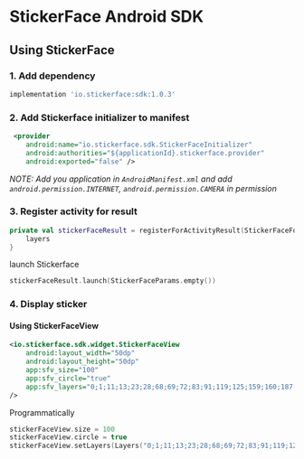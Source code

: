 # StickerFace Android SDK

## Using StickerFace

### 1. Add dependency

```groovy
implementation 'io.stickerface:sdk:1.0.3'
```

### 2. Add Stickerface initializer to manifest

```xml
 <provider
    android:name="io.stickerface.sdk.StickerFaceInitializer"
    android:authorities="${applicationId}.stickerface.provider"
    android:exported="false" />
```

*NOTE: Add you application in `AndroidManifest.xml` and add `android.permission.INTERNET`, `android.permission.CAMERA` in permission*


### 3. Register activity for result

```kotlin
private val stickerFaceResult = registerForActivityResult(StickerFaceForResult()) { layers ->
    layers
}
```

launch Stickerface

```kotlin
stickerFaceResult.launch(StickerFaceParams.empty())
```

### 4. Display sticker

#### Using StickerFaceView

```xml
<io.stickerface.sdk.widget.StickerFaceView
    android:layout_width="50dp"
    android:layout_height="50dp"
    app:sfv_size="100"
    app:sfv_circle="true"
    app:sfv_layers="0;1;11;13;23;28;68;69;72;83;91;119;125;159;160;187;219;238;253;265;310;337;3000;3220"
/>
```

Programmatically

```kotlin
stickerFaceView.size = 100
stickerFaceView.circle = true
stickerFaceView.setLayers(Layers("0;1;11;13;23;28;68;69;72;83;91;119;125;159;160;187;219;238;253;265;310;337;3000;3220"))
```
